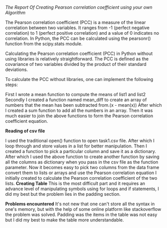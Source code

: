 *The Report Of Creating Pearson correlation coefficient using your own Algorithm*

The Pearson correlation coefficient (PCC) is a measure of the linear correlation between two variables. It ranges from -1 (perfect negative correlation) to 1 (perfect positive correlation) and a value of 0 indicates no correlation. In Python, the PCC can be calculated using the pearsonr() function from the scipy.stats module.

Calculating the Pearson correlation coefficient (PCC) in Python without using libraries is relatively straightforward. The PCC is defined as the covariance of two variables divided by the product of their standard deviations.

To calculate the PCC without libraries, one can implement the following steps:

First I wrote a mean function to compute the means of list1 and list2
Secondly I created a function named mean_diff to create an array of numbers that the mean has been subtracted from.(x - mean(x))
After which I created a sum function to add all the numbers in an array.
Then it was much easier to join the above functions to form the Pearson correlation coefficient equation.

**Reading of csv file**

I used the traditional open() function to open task1.csv file.
After which I loop through and store values in a list for better manipulation.
Then I created a function to pick a particular column and save it as a dictionary.
After which I used the above function to create another function by saving all the columns as dictionary when you pass in the csv file as the function parameter.
Now it becomes easy to pick two columns from the data frame convert them to lists or arrays and use the Pearson correlation equation I initially created to calculate the Pearson correlation coefficient of the two lists.
**Creating Table**
This is the most difficult part and it requires an advance level of manipulating symbols using for loops and if statements, I did my best but the problem lies in the padding section.

**Problems encountered**
It's not new that one can't store all the syntax in one's memory, but with the help of some online platform like stackoverflow the problem was solved.
Padding was the items in the table was not easy but I did my best to make the table more understandable.
